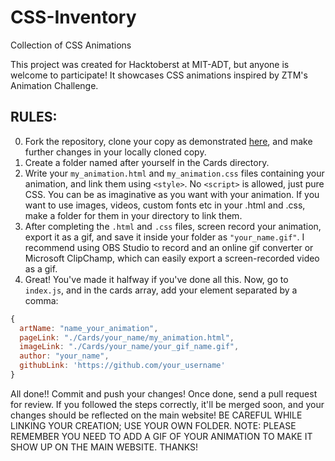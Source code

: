 # CSS-Inventory
Collection of CSS Animations

This project was created for Hacktoberst at MIT-ADT, but anyone is welcome to participate! It showcases CSS animations inspired by ZTM's Animation Challenge.

## RULES:
0. Fork the repository, clone your copy as demonstrated [here](https://github.com/firstcontributions/first-contributions), and make further changes in your locally cloned copy.
1. Create a folder named after yourself in the Cards directory.
2. Write your `my_animation.html` and `my_animation.css` files containing your animation, and link them using `<style>`. No `<script>` is allowed, just pure CSS. You can be as imaginative as you want with your animation. If you want to use images, videos, custom fonts etc in your .html and .css, make a folder for them in your directory to link them. 
3. After completing the `.html` and `.css` files, screen record your animation, export it as a gif, and save it inside your folder as `"your_name.gif"`. I recommend using OBS Studio to record and an online gif converter or Microsoft ClipChamp, which can easily export a screen-recorded video as a gif.
4. Great! You've made it halfway if you've done all this. Now, go to `index.js`, and in the cards array, add your element separated by a comma:

```javascript
{
  artName: "name_your_animation",
  pageLink: "./Cards/your_name/my_animation.html",
  imageLink: "./Cards/your_name/your_gif_name.gif",
  author: "your_name",
  githubLink: 'https://github.com/your_username'
}
```
All done!! Commit and push your changes! Once done, send a pull request for review. If you followed the steps correctly, it'll be merged soon, and your changes should be reflected on the main website! 
BE CAREFUL WHILE LINKING YOUR CREATION; USE YOUR OWN FOLDER.
NOTE: PLEASE REMEMBER YOU NEED TO ADD A GIF OF YOUR ANIMATION TO MAKE IT SHOW UP ON THE MAIN WEBSITE. THANKS!
